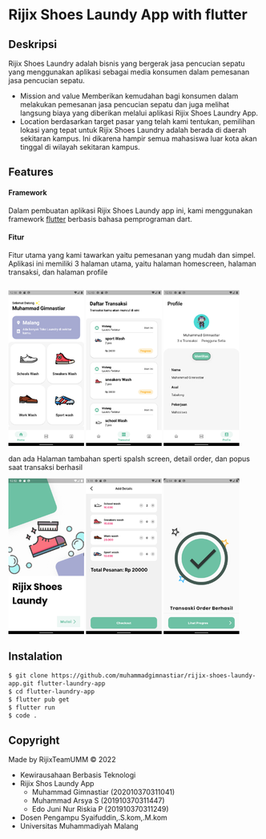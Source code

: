 # Rijix Shoes Laundy App with flutter

## Deskripsi
Rijix Shoes Laundry adalah bisnis yang bergerak jasa pencucian sepatu yang menggunakan aplikasi sebagai media konsumen dalam pemesanan jasa pencucian sepatu.
- Mission and value
	Memberikan kemudahan bagi konsumen dalam melakukan pemesanan jasa pencucian sepatu dan juga melihat langsung biaya yang diberikan melalui aplikasi Rijix Shoes Laundry App.
- Location
	berdasarkan target pasar yang telah kami tentukan, pemilihan lokasi yang tepat untuk Rijix Shoes Laundry adalah berada di daerah sekitaran kampus. Ini dikarena hampir semua mahasiswa luar kota akan tinggal di wilayah sekitaran kampus.


## Features
#### Framework
Dalam pembuatan aplikasi Rijix Shoes Laundy app ini, kami menggunakan framework [flutter](https://flutter.dev/) berbasis bahasa pemprograman dart.

#### Fitur
Fitur utama yang kami tawarkan yaitu pemesanan yang mudah dan simpel. Aplikasi ini memiliki 3 halaman utama, yaitu halaman homescreen, halaman transaksi, dan halaman profile
<p style="float: left;">
  <img src="https://github.com/muhammadgimnastiar/rijix-shoes-laundy-app/blob/main/screenshots/home.png" width="30%" />
  <img src="https://github.com/muhammadgimnastiar/rijix-shoes-laundy-app/blob/main/screenshots/transaksi.png" width="30%" />
  <img src="https://github.com/muhammadgimnastiar/rijix-shoes-laundy-app/blob/main/screenshots/profile.png" width="30%" />
  
</p>

dan ada Halaman tambahan sperti spalsh screen, detail order, dan popus saat transaksi berhasil
<p style="floar: left;">
	<img src="https://github.com/muhammadgimnastiar/rijix-shoes-laundy-app/blob/main/screenshots/splash_screen.png" width="30%"/>
	<img src="https://github.com/muhammadgimnastiar/rijix-shoes-laundy-app/blob/main/screenshots/order_detail.png" width="30%"/>
	<img src="https://github.com/muhammadgimnastiar/rijix-shoes-laundy-app/blob/main/screenshots/succes_order.png" width="30%"/>
</p>

## Instalation

```
$ git clone https://github.com/muhammadgimnastiar/rijix-shoes-laundy-app.git flutter-laundry-app
$ cd flutter-laundry-app
$ flutter pub get
$ flutter run
$ code .
```

## Copyright
Made by RijixTeamUMM &copy; 2022
* Kewirausahaan Berbasis Teknologi
* Rijix Shos Laundy App<br>
  *	Muhammad Gimnastiar 		(202010370311041)<br>
  *	Muhammad Arsya S       (201910370311447) <br>
  *	Edo Juni Nur Riskia P    (201910370311249) <br>
* Dosen Pengampu Syaifuddin,.S.kom,.M.kom
* Universitas Muhammadiyah Malang





